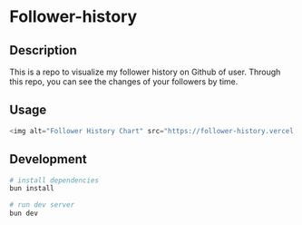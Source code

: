 # Follower-history

## Description

This is a repo to visualize my follower history on Github of user. Through this repo, you can see the changes of your followers by time.

## Usage

```typescript
<img alt="Follower History Chart" src="https://follower-history.vercel.app/api?username=your_username&type=Date" />
```

## Development

```bash
# install dependencies
bun install
```

```bash
# run dev server
bun dev
```
